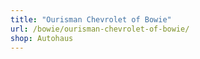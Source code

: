 ```yaml
---
title: "Ourisman Chevrolet of Bowie"
url: /bowie/ourisman-chevrolet-of-bowie/
shop: Autohaus
---
```


